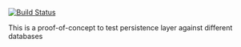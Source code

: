 [![Build Status](https://api.shippable.com/projects/54198afdac22859af7440514/badge?branchName=master)](https://app.shippable.com/projects/54198afdac22859af7440514/builds/latest)

This is a proof-of-concept to test persistence layer against different databases